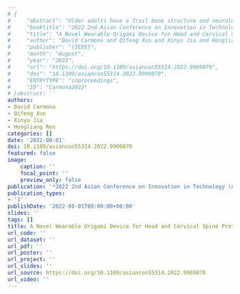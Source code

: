 ```yaml
---
# {
#     "abstract": "Older adults have a frail bone structure and neurological system, making them more prone to falls than the rest of the \npopulation. Falls can lead to head and cervical spine injuries, which are critical since they involve life-threatening surgeries or \nparalysis. The current solution is to build a wearable protection device to absorb the fall-related forces and prevent head and \ncervical spine injuries. Nevertheless, current wearable protection systems solely shield the lower-limbs. This work\u2019s main idea is \nto propose a wearable origami device for head and cervical spine protection in falls. The device is foldable, compact, and lightweight; \nthus, it can be worn by the subject at any point in time. The device uses a Logistic Regression-based fall detection algorithm coupled \nwith a speech recognition system that detects the fall event and deploys the origami structure to shelter the subject\u2019s head and cervical \nspine. The free-fall experiments show that the origami\u2019s maximum deformation along the vertical direction is 4cm, the Logistic \nRegression-based algorithm can detect the fall event with an F1-score of 77.45 \\%, and the speech recognition can distinguish the subject\u2019s \nshouting with an accuracy of 88.5 \\%. Furthermore, the entire system can deploy in less than 800ms, which is adapted to protect subjects \nfrom head and cervical spine injuries.",
#     "booktitle": "2022 2nd Asian Conference on Innovation in Technology ({ASIANCON})",
#     "title": "A Novel Wearable Origami Device for Head and Cervical Spine Protection in Falls",
#     "author": "David Carmona and Qifeng Xun and Xinyu Jia and Hongliang Ren",
#     "publisher": "{IEEE}",
#     "month": "August",
#     "year": "2022",
#     "url": "https://doi.org/10.1109/asiancon55314.2022.9909070",
#     "doi": "10.1109/asiancon55314.2022.9909070",
#     "ENTRYTYPE": "inproceedings",
#     "ID": "Carmona2022"
# }abstract: ''
authors:
- David Carmona
- Qifeng Xun
- Xinyu Jia
- Hongliang Ren
categories: []
date: '2022-08-01'
doi: 10.1109/asiancon55314.2022.9909070
featured: false
image:
    caption: ''
    focal_point: ''
    preview_only: false
publication: '*2022 2nd Asian Conference on Innovation in Technology (ASIANCON),August*'
publication_types:
- '1'
publishDate: '2022-08-01T00:00:00+08:00'
slides: ''
tags: []
title: A Novel Wearable Origami Device for Head and Cervical Spine Protection in Falls
url_code: ''
url_dataset: ''
url_pdf: ''
url_poster: ''
url_project: ''
url_slides: ''
url_source: https://doi.org/10.1109/asiancon55314.2022.9909070
url_video: ''
---
```

